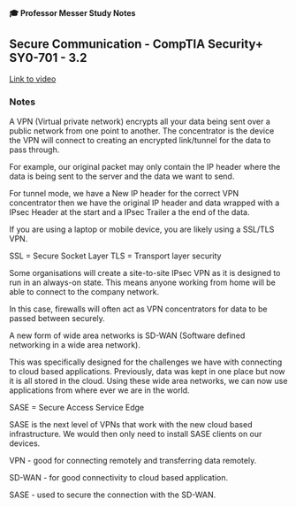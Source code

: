#### 🎓 Professor Messer Study Notes

##  Secure Communication - CompTIA Security+ SY0-701 - 3.2

[Link to video](https://youtu.be/uU3e_ntg-3g?si=tRU_gpbW0xkkHG3d)

### Notes

A VPN (Virtual private network) encrypts all your data being sent over a public network from one point to another. The concentrator is the device the VPN will connect to creating an encrypted link/tunnel for the data to pass through. 

For example, our original packet may only contain the IP header where the data is being sent to the server and the data we want to send.

For tunnel mode, we have a New IP header for the correct VPN concentrator then we have the original IP header and data wrapped with a IPsec Header at the start and a IPsec Trailer a the end of the data.

If you are using a laptop or mobile device, you are likely using a SSL/TLS VPN.

SSL = Secure Socket Layer
TLS = Transport layer security

Some organisations will create a site-to-site IPsec VPN as it is designed to run in an always-on state. This means anyone working from home will be able to connect to the company network.

In this case, firewalls will often act as VPN concentrators for data to be passed between securely. 

A new form of wide area networks is SD-WAN (Software defined networking in a wide area network).

This was specifically designed for the challenges we have with connecting to cloud based applications. Previously, data was kept in one place but now it is all stored in the cloud. Using these wide area networks, we can now use applications from where ever we are in the world.

SASE = Secure Access Service Edge

SASE is the next level of VPNs that work with the new cloud based infrastructure. We would then only need to install SASE clients on our devices.

VPN - good for connecting remotely and transferring data remotely.

SD-WAN - for good connectivity to cloud based application. 

SASE - used to secure the connection with the SD-WAN.
